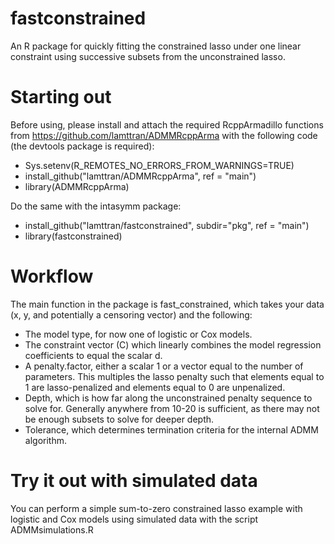 # fastconstrained
An R package for quickly fitting the constrained lasso under one linear constraint using successive subsets from the unconstrained lasso.

# Starting out
Before using, please install and attach the required RcppArmadillo functions from https://github.com/lamttran/ADMMRcppArma with the following code (the devtools package is required):
- Sys.setenv(R_REMOTES_NO_ERRORS_FROM_WARNINGS=TRUE)
- install_github("lamttran/ADMMRcppArma", ref = "main") 
- library(ADMMRcppArma)

Do the same with the intasymm package:
- install_github("lamttran/fastconstrained", subdir="pkg", ref = "main") 
- library(fastconstrained)

# Workflow
The main function in the package is fast_constrained, which takes your data (x, y, and potentially a censoring vector) and the following:
- The model type, for now one of logistic or Cox models.
- The constraint vector (C) which linearly combines the model regression coefficients to equal the scalar d.
- A penalty.factor, either a scalar 1 or a vector equal to the number of parameters. This multiples the lasso penalty such that elements equal to 1 are lasso-penalized and elements equal to 0 are unpenalized.
- Depth, which is how far along the unconstrained penalty sequence to solve for. Generally anywhere from 10-20 is sufficient, as there may not be enough subsets to solve for deeper depth.
- Tolerance, which determines termination criteria for the internal ADMM algorithm.

# Try it out with simulated data
You can perform a simple sum-to-zero constrained lasso example with logistic and Cox models using simulated data with the script ADMMsimulations.R
